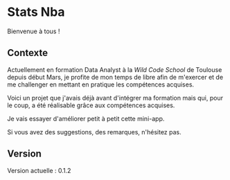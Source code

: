 # Stats Nba

Bienvenue à tous !

## Contexte 

Actuellement en formation Data Analyst à la _Wild Code School_ de Toulouse depuis début Mars, je profite de mon temps de libre afin de m'exercer et de me challenger en mettant en pratique les compétences acquises.

Voici un projet que j'avais déjà avant d'intégrer ma formation mais qui, pour le coup, a été réalisable grâce aux compétences 
acquises. 

Je vais essayer d'améliorer petit à petit cette mini-app. 

Si vous avez des suggestions, des remarques, n'hésitez pas.

## Version

Version actuelle : 0.1.2
